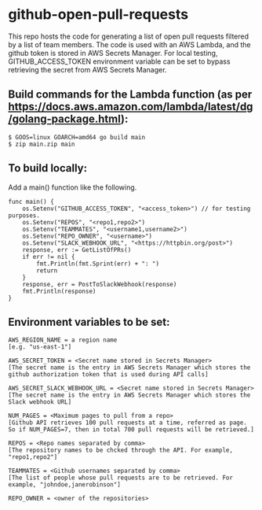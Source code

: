 # github-open-pull-requests
This repo hosts the code for generating a list of open pull requests filtered by a list of team members.
The code is used with an AWS Lambda, and the github token is stored in AWS Secrets Manager. For local testing, 
GITHUB_ACCESS_TOKEN environment variable can be set to bypass retrieving the secret from AWS Secrets Manager.

## Build commands for the Lambda function (as per https://docs.aws.amazon.com/lambda/latest/dg/golang-package.html):
```
$ GOOS=linux GOARCH=amd64 go build main
$ zip main.zip main
```

## To build locally:

Add a main() function like the following.

```
func main() {
	os.Setenv("GITHUB_ACCESS_TOKEN", "<access_token>") // for testing purposes.
	os.Setenv("REPOS", "<repo1,repo2>")
	os.Setenv("TEAMMATES", "<username1,username2>")
	os.Setenv("REPO_OWNER", "<username>")
	os.Setenv("SLACK_WEBHOOK_URL", "<https://httpbin.org/post>")
	response, err := GetListOfPRs()
	if err != nil {
		fmt.Println(fmt.Sprint(err) + ": ")
		return
	}
	response, err = PostToSlackWebhook(response)
	fmt.Println(response)
}
```

## Environment variables to be set:

```
AWS_REGION_NAME = a region name
[e.g. "us-east-1"]

AWS_SECRET_TOKEN = <Secret name stored in Secrets Manager>
[The secret name is the entry in AWS Secrets Manager which stores the github authorization token that is used during API calls]

AWS_SECRET_SLACK_WEBHOOK_URL = <Secret name stored in Secrets Manager>
[The secret name is the entry in AWS Secrets Manager which stores the Slack webhook URL]

NUM_PAGES = <Maximum pages to pull from a repo>
[Github API retrieves 100 pull requests at a time, referred as page. So if NUM_PAGES=7, then in total 700 pull requests will be retrieved.]

REPOS = <Repo names separated by comma>
[The repository names to be chcked through the API. For example, "repo1,repo2"]

TEAMMATES = <Github usernames separated by comma>
[The list of people whose pull requests are to be retrieved. For example, "johndoe,janerobinson"]

REPO_OWNER = <owner of the repositories>
```
